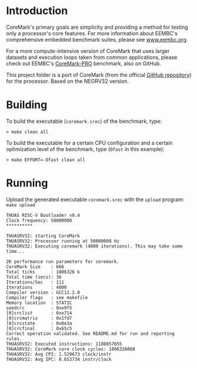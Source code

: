 
# Introduction

CoreMark's primary goals are simplicity and providing a method for testing only a processor's core features. For more information about EEMBC's comprehensive embedded benchmark suites, please see www.eembc.org.

For a more compute-intensive version of CoreMark that uses larger datasets and execution loops taken from common applications, please check out EEMBC's [CoreMark-PRO](https://www.github.com/eembc/coremark-pro) benchmark, also on GitHub.

This project folder is a port of CoreMark (from the official [GitHub repository](https://github.com/eembc/coremark)) for the processor. Based on the NEORV32 version.

# Building

To build the executable (`coremark.srec`) of the benchmark, type:

`> make clean all`

To build the executable for a certain CPU configuration and a certain optimization level of the benchmark, type (`Ofast` in this example):

`> make EFFORT=-Ofast clean all`


# Running

Upload the generated executable `coremark.srec` with the `upload` program: `make upload`

```
THUAS RISC-V Bootloader v0.4
Clock frequency: 50000000
**********

THUASRV32: starting CoreMark
THUASRV32: Processor running at 50000000 Hz
THUASRV32: Executing coremark (4000 iterations). This may take some time...

2K performance run parameters for coremark.
CoreMark Size    : 666
Total ticks      : 1806326 k
Total time (secs): 36
Iterations/Sec   : 111
Iterations       : 4000
Compiler version : GCC12.2.0
Compiler flags   : see makefile
Memory location  : STATIC
seedcrc          : 0xe9f5
[0]crclist       : 0xe714
[0]crcmatrix     : 0x1fd7
[0]crcstate      : 0x8e3a
[0]crcfinal      : 0x65c5
Correct operation validated. See README.md for run and reporting rules.
THUASRV32: Executed instructions: 1180857655
THUASRV32: CoreMark core clock cycles: 1806326068
THUASRV32: Avg CPI: 1.529673 clock/instr
THUASRV32: Avg IPC: 0.653734 instr/clock
```
